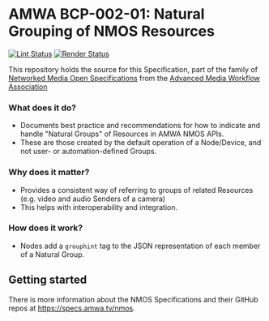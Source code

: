 # AMWA BCP-002-01: Natural Grouping of NMOS Resources

[![Lint Status](https://github.com/AMWA-TV/nmos-natural-grouping/workflows/Lint/badge.svg)](https://github.com/AMWA-TV/nmos-natural-grouping/actions?query=workflow%3ALint)
[![Render Status](https://github.com/AMWA-TV/nmos-natural-grouping/workflows/Render/badge.svg)](https://github.com/AMWA-TV/nmos-natural-grouping/actions?query=workflow%3ARender)

This repository holds the source for this Specification, part of the family of [Networked Media Open Specifications](https://specs.amwa.tv/nmos) from the [Advanced Media Workflow Association](https://amwa.tv)

[//]: # "INTRO-START"

### What does it do?

- Documents best practice and recommendations for how to indicate and handle "Natural Groups" of Resources in AMWA NMOS APIs.
- These are those created by the default operation of a Node/Device, and not user- or automation-defined Groups.

### Why does it matter?


- Provides a consistent way of referring to groups of related Resources (e.g. video and audio Senders of a camera)
- This helps with interoperability and integration.


### How does it work?

- Nodes add a `grouphint` tag to the JSON representation of each member of a Natural Group.

[//]: # "INTRO-END"

## Getting started

There is more information about the NMOS Specifications and their GitHub repos at <https://specs.amwa.tv/nmos>.

